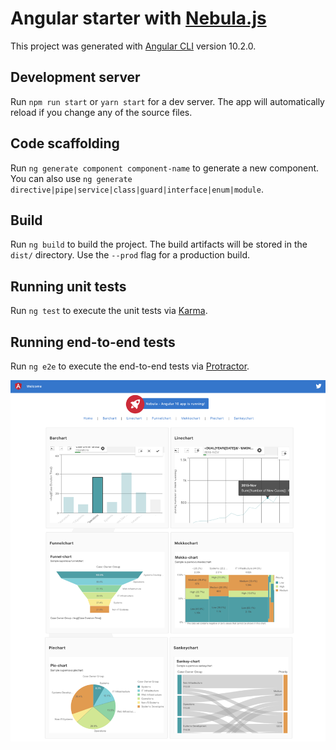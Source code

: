 # Angular starter with [Nebula.js](https://github.com/qlik-oss/nebula.js/)

This project was generated with [Angular CLI](https://github.com/angular/angular-cli) version 10.2.0.

## Development server

Run `npm run start` or `yarn start` for a dev server. The app will automatically reload if you change any of the source files.

## Code scaffolding

Run `ng generate component component-name` to generate a new component. You can also use `ng generate directive|pipe|service|class|guard|interface|enum|module`.

## Build

Run `ng build` to build the project. The build artifacts will be stored in the `dist/` directory. Use the `--prod` flag for a production build.

## Running unit tests

Run `ng test` to execute the unit tests via [Karma](https://karma-runner.github.io).

## Running end-to-end tests

Run `ng e2e` to execute the end-to-end tests via [Protractor](http://www.protractortest.org/).

![alt text](src/assets/nebula-angular.png)
